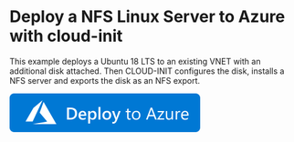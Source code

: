 # Deploy a NFS Linux Server to Azure with cloud-init

This example deploys a Ubuntu 18 LTS to an existing VNET with an additional disk attached. Then CLOUD-INIT configures the disk, installs a NFS server and exports the disk as an NFS export.

[![Deploy To Azure](https://raw.githubusercontent.com/Azure/azure-quickstart-templates/master/1-CONTRIBUTION-GUIDE/images/deploytoazure.svg?sanitize=true)](https://portal.azure.com/#create/Microsoft.Template/uri/https%3A%2F%2Fraw.githubusercontent.com%2Fhenrikmotzkus%2FAzureShortcuts%2Fmain%2Fazuredeploy.json)

